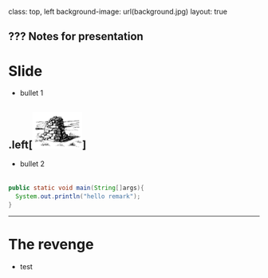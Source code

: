 class: top, left
background-image: url(background.jpg)
layout: true


???
Notes for presentation
---

# Slide

- bullet 1

.left[<img src="assets/sketch.jpg" width="100">]
--

- bullet 2


```java

public static void main(String[]args){
  System.out.println("hello remark");
}

```
---


# The revenge

- test
